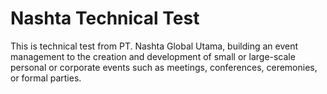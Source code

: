 # Nashta Technical Test

This is technical test from PT. Nashta Global Utama, building an event management to the creation and development of small or large-scale personal or corporate events such as meetings, conferences, ceremonies, or formal parties.
